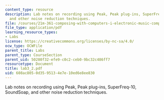 ```yaml
---
content_type: resource
description: Lab notes on recording using Peak, Peak plug-ins, SuperFreq-10, SoundSoap,
  and other noise reduction techniques.
file: /courses/21m-361-composing-with-computers-i-electronic-music-composition-spring-2008/608ac8050d3595134e7e10ed6e8ee830_lab3_2.pdf
file_type: application/pdf
learning_resource_types:
- Labs
license: https://creativecommons.org/licenses/by-nc-sa/4.0/
ocw_type: OCWFile
parent_title: Labs
parent_type: CourseSection
parent_uid: 50280f32-efe9-c0c2-ceb0-9bc32c486ff7
resourcetype: Document
title: lab3_2.pdf
uid: 608ac805-0d35-9513-4e7e-10ed6e8ee830
---
```

Lab notes on recording using Peak, Peak plug-ins, SuperFreq-10, SoundSoap, and other noise reduction techniques.